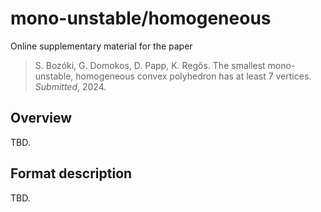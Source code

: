# mono-unstable/homogeneous

Online supplementary material for the paper
> S. Bozóki, G. Domokos, D. Papp, K. Regős. The smallest mono-unstable, homogeneous convex polyhedron  has at least 7 vertices. *Submitted*, 2024.

## Overview
TBD.

## Format description
TBD.
